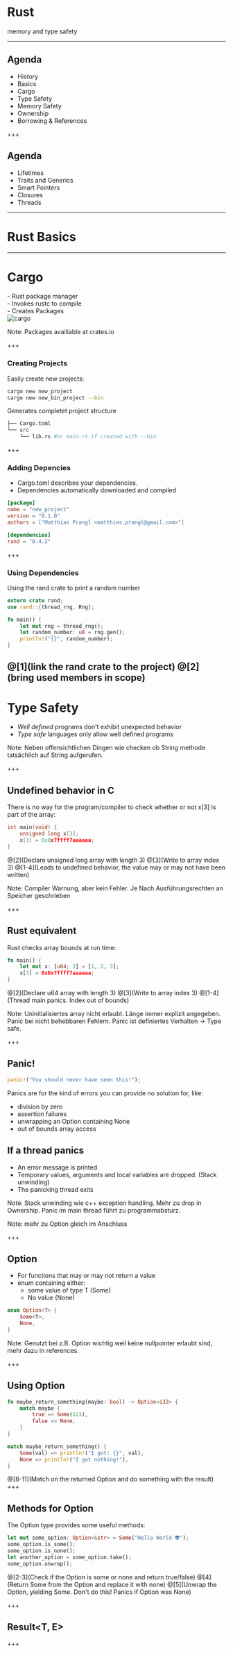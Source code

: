 # Rust 

memory and type safety

--- 

## Agenda

- History
- Basics
- Cargo
- Type Safety
- Memory Safety
- Ownership
- Borrowing & References

+++

## Agenda

- Lifetimes
- Traits and Generics
- Smart Pointers
- Closures
- Threads

---

# Rust Basics

---

# Cargo

<div class="twocolumn">
  <div>
    - Rust package manager </br>
    - Invokes rustc to compile </br>
    - Creates Packages
  </div>
  <div>
    <img src="https://raw.githubusercontent.com/matthias-prangl/rust/master/assets/cargo_logo.png" alt="cargo">
  </div>
</div>

Note:
Packages availiable at crates.io

+++

### Creating Projects

Easily create new projects:

```bash
cargo new new_project
cargo new new_bin_project --bin
```

Generates completet project structure

```bash
├── Cargo.toml
└── src
    └── lib.rs #or main.rs if created with --bin
```

+++

### Adding Depencies

- Cargo.toml describes your dependencies.
- Dependencies automatically downloaded and compiled

```toml
[package]
name = "new_project"
version = "0.1.0"
authors = ["Matthias Prangl <matthias.prangl@gmail.com>"]

[dependencies]
rand = "0.4.2"
```

+++

### Using Dependencies

Using the rand crate to print a random number

```rust
extern crate rand;
use rand::{thread_rng, Rng};

fn main() {
    let mut rng = thread_rng();
    let random_number: u8 = rng.gen();
    println!("{}", random_number);
}
```
@[1](link the rand crate to the project)
@[2](bring used members in scope)
---

# Type Safety

- _Well defined_ programs don't exhibit unexpected behavior
- _Type safe_ languages only allow well defined programs

Note:
Neben offensichtlichen Dingen wie checken ob String methode tatsächlich auf String aufgerufen.

+++

## Undefined behavior in C

There is no way for the program/compiler to check whether or not x[3] is part of the array:
```c
int main(void) {
    unsigned long x[3];
    x[3] = 0x0x7ffff7aaaaaa;
}
```

@[2](Declare unsigned long array with length 3)
@[3](Write to array index 3)
@[1-4](Leads to undefined behavior, the value may or may not have been written)

Note:
Compiler Warnung, aber kein Fehler.
Je Nach Ausführungsrechten an Speicher geschrieben

+++

## Rust equivalent

Rust checks array bounds at run time:
```rust
fn main() {
    let mut x: [u64; 3] = [1, 2, 3];
    x[3] = 0x0x7ffff7aaaaaa;
}
```

@[2](Declare u64 array with length 3)
@[3](Write to array index 3)
@[1-4](Thread main panics. Index out of bounds)

Note:
Uninitialisiertes array nicht erlaubt.
Länge immer explizit angegeben.
Panic bei nicht behebbaren Fehlern.
Panic ist definiertes Verhalten -> Type safe.

+++

## Panic!

```rust
panic!("You should never have seen this!");
```

Panics are for the kind of errors you can provide no solution for, like:
- division by zero
- assertion failures
- unwrapping an Option containing None
- out of bounds array access


## If a thread panics

- An error message is printed
- Temporary values, arguments and local variables are dropped. (Stack unwinding)
- The panicking thread exits

Note: 
Stack unwinding wie c++ exception handling. 
Mehr zu drop in Ownership.
Panic im main thread führt zu programmabsturz.

Note: mehr zu Option gleich im Anschluss

+++

## Option<T>

- For functions that may or may not return a value
- enum containing either:
    -  some value of type T (Some<T>)
    -  No value (None)

```rust
enum Option<T> {
    Some<T>,
    None,
}
```

Note: 
Genutzt bei z.B. 
Option wichtig weil keine nullpointer erlaubt sind, mehr dazu in references.

+++

## Using Option<T>

```rust
fn maybe_return_something(maybe: bool) -> Option<i32> {
    match maybe {
        true => Some(123),
        false => None,
    }
}

match maybe_return_something() {
    Some(val) => println!("I got: {}", val),
    None => println!("I got nothing!"),
}
```

@[8-11](Match on the returned Option and do something with the result)
+++

## Methods for Option<T>

The Option type provides some useful methods:

```rust
let mut some_option: Option<&str> = Some("Hello World 👽");
some_option.is_some();
some_option.is_none();
let another_option = some_option.take();
some_option.unwrap();
```

@[2-3](Check if the Option is some or none and return true/false)
@[4](Return Some from the Option and replace it with none)
@[5](Unwrap the Option, yielding Some<T>. Don't do this! Panics if Option was None)

+++

## Result<T, E>

+++